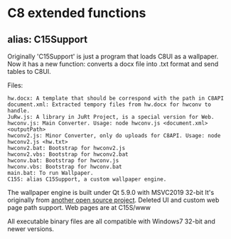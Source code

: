 # C8 extended functions
## alias: C15Support

Originally 'C15Support' is just a program that loads C8UI as a wallpaper.
Now it has a new function: converts a docx file into .txt format and send tables to C8UI.

Files:

```
hw.docx: A template that should be correspond with the path in C8API
document.xml: Extracted tempory files from hw.docx for hwconv to handle.
JuRw.js: A library in JuRt Project, is a special version for Web.
hwconv.js: Main Converter. Usage: node hwconv.js <document.xml> <outputPath>
hwconv2.js: Minor Converter, only do uploads for C8API. Usage: node hwconv2.js <hw.txt>
hwconv2.bat: Bootstrap for hwconv2.js
hwconv2.vbs: Bootstrap for hwconv2.bat
hwconv.bat: Bootstrap for hwconv.js
hwconv.vbs: Bootstrap for hwconv.bat
main.bat: To run Wallpaper.
C15S: alias C15Support, a custom wallpaper engine.
```

The wallpaper engine is built under Qt 5.9.0 with MSVC2019 32-bit
It's originally from [another open source project](https://github.com/NoisyWinds/Wallpaper).
Deleted UI and custom web page path support. Web pages are at C15S/www

All executable binary files are all compatible with Windows7 32-bit and newer versions.

